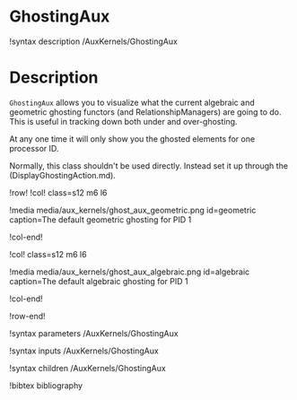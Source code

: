 # GhostingAux

!syntax description /AuxKernels/GhostingAux

# Description

`GhostingAux` allows you to visualize what the current algebraic and geometric ghosting functors (and RelationshipManagers) are going to do.  This is useful in tracking down both under and over-ghosting.

At any one time it will only show you the ghosted elements for one processor ID.

Normally, this class shouldn't be used directly. Instead set it up through the (DisplayGhostingAction.md).

!row!
!col! class=s12 m6 l6

!media media/aux_kernels/ghost_aux_geometric.png
       id=geometric
       caption=The default geometric ghosting for PID 1

!col-end!

!col! class=s12 m6 l6

!media media/aux_kernels/ghost_aux_algebraic.png
       id=algebraic
       caption=The default algebraic ghosting for PID 1

!col-end!

!row-end!

!syntax parameters /AuxKernels/GhostingAux

!syntax inputs /AuxKernels/GhostingAux

!syntax children /AuxKernels/GhostingAux

!bibtex bibliography
